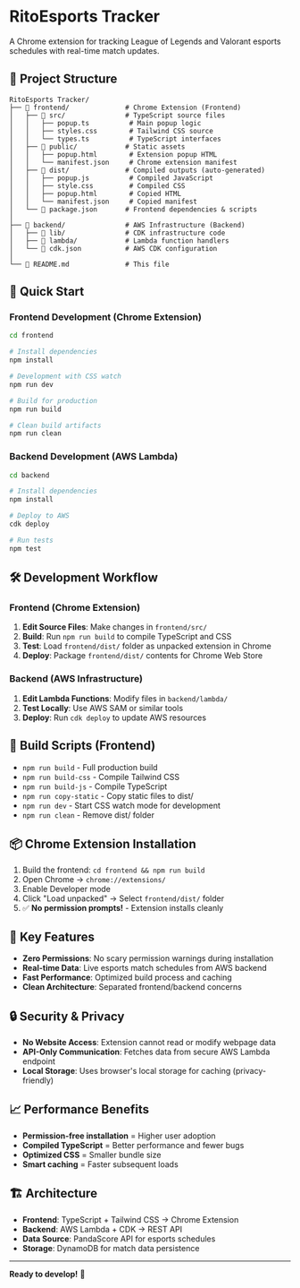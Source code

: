 # RitoEsports Tracker

A Chrome extension for tracking League of Legends and Valorant esports schedules with real-time match updates.

## 📁 Project Structure

```
RitoEsports Tracker/
├── 📁 frontend/              # Chrome Extension (Frontend)
│   ├── 📁 src/               # TypeScript source files
│   │   ├── popup.ts          # Main popup logic
│   │   ├── styles.css        # Tailwind CSS source
│   │   └── types.ts          # TypeScript interfaces
│   ├── 📁 public/            # Static assets
│   │   ├── popup.html        # Extension popup HTML
│   │   └── manifest.json     # Chrome extension manifest
│   ├── 📁 dist/              # Compiled outputs (auto-generated)
│   │   ├── popup.js          # Compiled JavaScript
│   │   ├── style.css         # Compiled CSS
│   │   ├── popup.html        # Copied HTML
│   │   └── manifest.json     # Copied manifest
│   └── 📄 package.json       # Frontend dependencies & scripts
│
├── 📁 backend/               # AWS Infrastructure (Backend)
│   ├── 📁 lib/               # CDK infrastructure code
│   ├── 📁 lambda/            # Lambda function handlers
│   └── 📄 cdk.json           # AWS CDK configuration
│
└── 📄 README.md              # This file
```

## 🚀 Quick Start

### Frontend Development (Chrome Extension)

```bash
cd frontend

# Install dependencies
npm install

# Development with CSS watch
npm run dev

# Build for production
npm run build

# Clean build artifacts
npm run clean
```

### Backend Development (AWS Lambda)

```bash
cd backend

# Install dependencies
npm install

# Deploy to AWS
cdk deploy

# Run tests
npm test
```

## 🛠️ Development Workflow

### Frontend (Chrome Extension)

1. **Edit Source Files**: Make changes in `frontend/src/`
2. **Build**: Run `npm run build` to compile TypeScript and CSS
3. **Test**: Load `frontend/dist/` folder as unpacked extension in Chrome
4. **Deploy**: Package `frontend/dist/` contents for Chrome Web Store

### Backend (AWS Infrastructure)

1. **Edit Lambda Functions**: Modify files in `backend/lambda/`
2. **Test Locally**: Use AWS SAM or similar tools
3. **Deploy**: Run `cdk deploy` to update AWS resources

## 🔧 Build Scripts (Frontend)

- `npm run build` - Full production build
- `npm run build-css` - Compile Tailwind CSS
- `npm run build-js` - Compile TypeScript
- `npm run copy-static` - Copy static files to dist/
- `npm run dev` - Start CSS watch mode for development
- `npm run clean` - Remove dist/ folder

## 📦 Chrome Extension Installation

1. Build the frontend: `cd frontend && npm run build`
2. Open Chrome → `chrome://extensions/`
3. Enable Developer mode
4. Click "Load unpacked" → Select `frontend/dist/` folder
5. ✅ **No permission prompts!** - Extension installs cleanly

## 🎯 Key Features

- **Zero Permissions**: No scary permission warnings during installation
- **Real-time Data**: Live esports match schedules from AWS backend
- **Fast Performance**: Optimized build process and caching
- **Clean Architecture**: Separated frontend/backend concerns

## 🔒 Security & Privacy

- **No Website Access**: Extension cannot read or modify webpage data
- **API-Only Communication**: Fetches data from secure AWS Lambda endpoint
- **Local Storage**: Uses browser's local storage for caching (privacy-friendly)

## 📈 Performance Benefits

- **Permission-free installation** = Higher user adoption
- **Compiled TypeScript** = Better performance and fewer bugs  
- **Optimized CSS** = Smaller bundle size
- **Smart caching** = Faster subsequent loads

## 🏗️ Architecture

- **Frontend**: TypeScript + Tailwind CSS → Chrome Extension
- **Backend**: AWS Lambda + CDK → REST API
- **Data Source**: PandaScore API for esports schedules
- **Storage**: DynamoDB for match data persistence

---

**Ready to develop!** 🚀